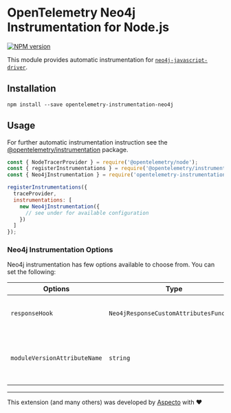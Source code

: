 # OpenTelemetry Neo4j Instrumentation for Node.js
[![NPM version](https://img.shields.io/npm/v/opentelemetry-instrumentation-neo4j.svg)](https://www.npmjs.com/package/opentelemetry-instrumentation-neo4j)

This module provides automatic instrumentation for [`neo4j-javascript-driver`](https://github.com/neo4j/neo4j-javascript-driver).  

## Installation

```
npm install --save opentelemetry-instrumentation-neo4j
```

## Usage
For further automatic instrumentation instruction see the [@opentelemetry/instrumentation](https://github.com/open-telemetry/opentelemetry-js/tree/main/packages/opentelemetry-instrumentation) package.

```js
const { NodeTracerProvider } = require('@opentelemetry/node');
const { registerInstrumentations } = require('@opentelemetry/instrumentation');
const { Neo4jInstrumentation } = require('opentelemetry-instrumentation-neo4j');

registerInstrumentations({
  traceProvider,
  instrumentations: [
    new Neo4jInstrumentation({
      // see under for available configuration
    })
  ]
});
```

### Neo4j Instrumentation Options

Neo4j instrumentation has few options available to choose from. You can set the following:

| Options        | Type                                   | Description                                                                                     |
| -------------- | -------------------------------------- | ----------------------------------------------------------------------------------------------- |
| `responseHook` | `Neo4jResponseCustomAttributesFunction` | Hook called before response is returned, which allows to add custom attributes to span.      |
| `moduleVersionAttributeName` | `string` | If passed, a span attribute will be added to all spans with key of the provided `moduleVersionAttributeName` and value of the patched module version |


---

This extension (and many others) was developed by [Aspecto](https://www.aspecto.io/) with ❤️
